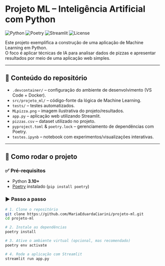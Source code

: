 # Projeto ML – Inteligência Artificial com Python

![Python](https://img.shields.io/badge/Python-3.10+-blue?logo=python&logoColor=white)
![Poetry](https://img.shields.io/badge/Poetry-Dependency%20Manager-60A5FA?logo=poetry&logoColor=white)
![Streamlit](https://img.shields.io/badge/Streamlit-App-FF4B4B?logo=streamlit&logoColor=white)
![License](https://img.shields.io/badge/License-MIT-green)

Este projeto exemplifica a construção de uma aplicação de Machine Learning em Python.  
O foco é aplicar técnicas de IA para analisar dados de pizzas e apresentar resultados por meio de uma aplicação web simples.

---

## 📂 Conteúdo do repositório

- `.devcontainer/` – configuração do ambiente de desenvolvimento (VS Code + Docker).
- `src/projeto_ml/` – código-fonte da lógica de Machine Learning.
- `tests/` – testes automatizados.
- `MLpizza.png` – imagem ilustrativa do projeto/resultados.
- `app.py` – aplicação web utilizando Streamlit.
- `pizzas.csv` – dataset utilizado no projeto.
- `pyproject.toml` & `poetry.lock` – gerenciamento de dependências com Poetry.
- `testes.ipynb` – notebook com experimentos/visualizações interativas.

---

## 🚀 Como rodar o projeto

### ✅ Pré-requisitos

- Python **3.10+**
- [Poetry](https://python-poetry.org/) instalado (`pip install poetry`)

### ▶️ Passo a passo

```bash
# 1. Clone o repositório
git clone https://github.com/MariaEduardaCiarini/projeto-ml.git
cd projeto-ml

# 2. Instale as dependências
poetry install

# 3. Ative o ambiente virtual (opcional, mas recomendado)
poetry env activate

# 4. Rode a aplicação com Streamlit
streamlit run app.py
